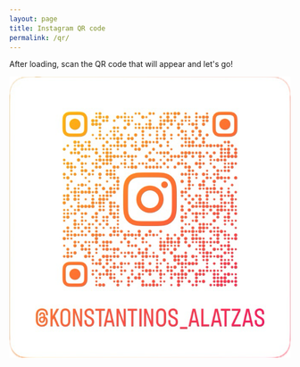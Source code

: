 ```yaml
---
layout: page
title: Instagram QR code
permalink: /qr/
---
```


After loading, scan the QR code that will appear and let's go!

[![@konstantinos_alatzas](/assets/qr.png "@konstantinos_alatzas")](https://www.instagram.com/konstantinos_alatzas)

